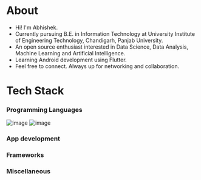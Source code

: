 # About
- Hi! I'm Abhishek.
- Currently pursuing B.E. in Information Technology at University Institute of Engineering Technology, Chandigarh, Panjab University.
- An open source enthusiast interested in Data Science, Data Analysis, Machine Learning and Artificial Intelligence.
- Learning Android development using Flutter.
- Feel free to connect. Always up for networking and collaboration.

# Tech Stack
### Programming Languages
![image](https://github.com/its-me-abhishek/its-me-abhishek/assets/114338679/421e0e9e-9d45-46ed-b093-37abe5c39d6b)
![image](https://github.com/its-me-abhishek/its-me-abhishek/assets/114338679/136fb7c2-4315-41f9-a2ea-91afca4435e5)

### App development
### Frameworks
### Miscellaneous

<!---
its-me-abhishek/its-me-abhishek is a ✨ special ✨ repository because its `README.md` (this file) appears on your GitHub profile.
You can click the Preview link to take a look at your changes.
--->
